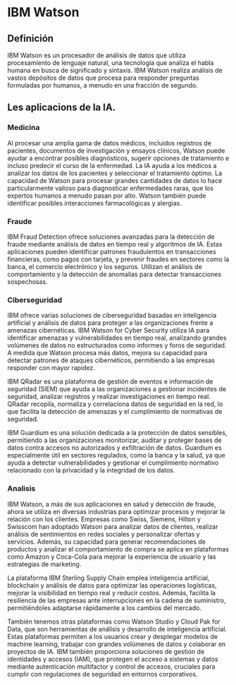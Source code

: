 # IBM Watson
## Definición
IBM Watson es un procesador de análisis de datos que utiliza procesamiento de lenguaje natural, una tecnología que analiza el habla humana en busca de significado y sintaxis. IBM Watson realiza análisis de vastos depósitos de datos que procesa para responder preguntas formuladas por humanos, a menudo en una fracción de segundo.
## Les aplicacions de la IA.
### Medicina
Al procesar una amplia gama de datos médicos, incluidos registros de pacientes, documentos de investigación y ensayos clínicos, Watson puede ayudar a encontrar posibles diagnósticos, sugerir opciones de tratamiento e incluso predecir el curso de la enfermedad. La IA ayuda a los médicos a analizar los datos de los pacientes y seleccionar el tratamiento óptimo. La capacidad de Watson para procesar grandes cantidades de datos lo hace particularmente valioso para diagnosticar enfermedades raras, que los expertos humanos a menudo pasan por alto. Watson también puede identificar posibles interacciones farmacológicas y alergias.
### Fraude
IBM Fraud Detection ofrece soluciones avanzadas para la detección de fraude mediante análisis de datos en tiempo real y algoritmos de IA. Estas aplicaciones pueden identificar patrones fraudulentos en transacciones financieras, como pagos con tarjeta, y prevenir fraudes en sectores como la banca, el comercio electrónico y los seguros. Utilizan el análisis de comportamiento y la detección de anomalías para detectar transacciones sospechosas.
### Ciberseguridad
IBM ofrece varias soluciones de ciberseguridad basadas en inteligencia artificial y análisis de datos para proteger a las organizaciones frente a amenazas cibernéticas. IBM Watson for Cyber Security utiliza IA para identificar amenazas y vulnerabilidades en tiempo real, analizando grandes volúmenes de datos no estructurados como informes y foros de seguridad. A medida que Watson procesa más datos, mejora su capacidad para detectar patrones de ataques cibernéticos, permitiendo a las empresas responder con mayor rapidez.

IBM QRadar es una plataforma de gestión de eventos e información de seguridad (SIEM) que ayuda a las organizaciones a gestionar incidentes de seguridad, analizar registros y realizar investigaciones en tiempo real. QRadar recopila, normaliza y correlaciona datos de seguridad en la red, lo que facilita la detección de amenazas y el cumplimiento de normativas de seguridad.

IBM Guardium es una solución dedicada a la protección de datos sensibles, permitiendo a las organizaciones monitorizar, auditar y proteger bases de datos contra accesos no autorizados y exfiltración de datos. Guardium es especialmente útil en sectores regulados, como la banca y la salud, ya que ayuda a detectar vulnerabilidades y gestionar el cumplimiento normativo relacionado con la privacidad y la integridad de los datos.

### Analisis
IBM Watson, a más de sus aplicaciones en salud y detección de fraude, ahora se utiliza en diversas industrias para optimizar procesos y mejorar la relación con los clientes. Empresas como Swiss, Siemens, Hilton y Swisscom han adoptado Watson para analizar datos de clientes, realizar análisis de sentimientos en redes sociales y personalizar ofertas y servicios. Además, su capacidad para generar recomendaciones de productos y analizar el comportamiento de compra se aplica en plataformas como Amazon y Coca-Cola para mejorar la experiencia de usuario y las estrategias de marketing.

La plataforma IBM Sterling Supply Chain emplea inteligencia artificial, blockchain y análisis de datos para optimizar las operaciones logísticas, mejorar la visibilidad en tiempo real y reducir costos. Además, facilita la resiliencia de las empresas ante interrupciones en la cadena de suministro, permitiéndoles adaptarse rápidamente a los cambios del mercado.

También tenemos  otras plataformas como Watson Studio y Cloud Pak for Data, que son herramientas de análisis y desarrollo de inteligencia artificial. Estas plataformas permiten a los usuarios crear y desplegar modelos de machine learning, trabajar con grandes volúmenes de datos y colaborar en proyectos de IA. IBM también proporciona soluciones de gestión de identidades y accesos (IAM), que protegen el acceso a sistemas y datos mediante autenticación multifactor y control de accesos, cruciales para cumplir con regulaciones de seguridad en entornos corporativos.

